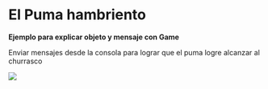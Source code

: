 # El Puma hambriento

**Ejemplo para explicar objeto y mensaje con Game**

Enviar mensajes desde la consola para lograr que el puma logre alcanzar al churrasco

![](pantallapuma.jpg)
